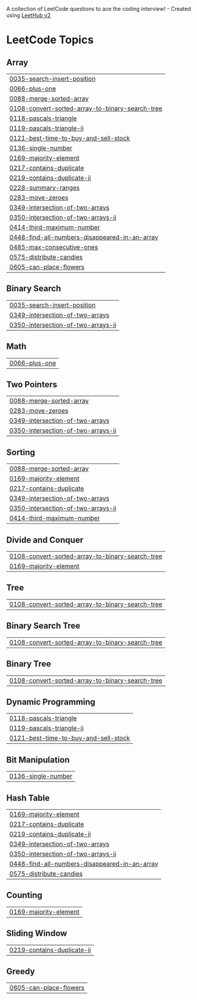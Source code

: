 A collection of LeetCode questions to ace the coding interview! - Created using [LeetHub v2](https://github.com/arunbhardwaj/LeetHub-2.0)
<!---LeetCode Topics Start-->
# LeetCode Topics
## Array
|  |
| ------- |
| [0035-search-insert-position](https://github.com/hieuhv95/leetcode/tree/master/0035-search-insert-position) |
| [0066-plus-one](https://github.com/hieuhv95/leetcode/tree/master/0066-plus-one) |
| [0088-merge-sorted-array](https://github.com/hieuhv95/leetcode/tree/master/0088-merge-sorted-array) |
| [0108-convert-sorted-array-to-binary-search-tree](https://github.com/hieuhv95/leetcode/tree/master/0108-convert-sorted-array-to-binary-search-tree) |
| [0118-pascals-triangle](https://github.com/hieuhv95/leetcode/tree/master/0118-pascals-triangle) |
| [0119-pascals-triangle-ii](https://github.com/hieuhv95/leetcode/tree/master/0119-pascals-triangle-ii) |
| [0121-best-time-to-buy-and-sell-stock](https://github.com/hieuhv95/leetcode/tree/master/0121-best-time-to-buy-and-sell-stock) |
| [0136-single-number](https://github.com/hieuhv95/leetcode/tree/master/0136-single-number) |
| [0169-majority-element](https://github.com/hieuhv95/leetcode/tree/master/0169-majority-element) |
| [0217-contains-duplicate](https://github.com/hieuhv95/leetcode/tree/master/0217-contains-duplicate) |
| [0219-contains-duplicate-ii](https://github.com/hieuhv95/leetcode/tree/master/0219-contains-duplicate-ii) |
| [0228-summary-ranges](https://github.com/hieuhv95/leetcode/tree/master/0228-summary-ranges) |
| [0283-move-zeroes](https://github.com/hieuhv95/leetcode/tree/master/0283-move-zeroes) |
| [0349-intersection-of-two-arrays](https://github.com/hieuhv95/leetcode/tree/master/0349-intersection-of-two-arrays) |
| [0350-intersection-of-two-arrays-ii](https://github.com/hieuhv95/leetcode/tree/master/0350-intersection-of-two-arrays-ii) |
| [0414-third-maximum-number](https://github.com/hieuhv95/leetcode/tree/master/0414-third-maximum-number) |
| [0448-find-all-numbers-disappeared-in-an-array](https://github.com/hieuhv95/leetcode/tree/master/0448-find-all-numbers-disappeared-in-an-array) |
| [0485-max-consecutive-ones](https://github.com/hieuhv95/leetcode/tree/master/0485-max-consecutive-ones) |
| [0575-distribute-candies](https://github.com/hieuhv95/leetcode/tree/master/0575-distribute-candies) |
| [0605-can-place-flowers](https://github.com/hieuhv95/leetcode/tree/master/0605-can-place-flowers) |
## Binary Search
|  |
| ------- |
| [0035-search-insert-position](https://github.com/hieuhv95/leetcode/tree/master/0035-search-insert-position) |
| [0349-intersection-of-two-arrays](https://github.com/hieuhv95/leetcode/tree/master/0349-intersection-of-two-arrays) |
| [0350-intersection-of-two-arrays-ii](https://github.com/hieuhv95/leetcode/tree/master/0350-intersection-of-two-arrays-ii) |
## Math
|  |
| ------- |
| [0066-plus-one](https://github.com/hieuhv95/leetcode/tree/master/0066-plus-one) |
## Two Pointers
|  |
| ------- |
| [0088-merge-sorted-array](https://github.com/hieuhv95/leetcode/tree/master/0088-merge-sorted-array) |
| [0283-move-zeroes](https://github.com/hieuhv95/leetcode/tree/master/0283-move-zeroes) |
| [0349-intersection-of-two-arrays](https://github.com/hieuhv95/leetcode/tree/master/0349-intersection-of-two-arrays) |
| [0350-intersection-of-two-arrays-ii](https://github.com/hieuhv95/leetcode/tree/master/0350-intersection-of-two-arrays-ii) |
## Sorting
|  |
| ------- |
| [0088-merge-sorted-array](https://github.com/hieuhv95/leetcode/tree/master/0088-merge-sorted-array) |
| [0169-majority-element](https://github.com/hieuhv95/leetcode/tree/master/0169-majority-element) |
| [0217-contains-duplicate](https://github.com/hieuhv95/leetcode/tree/master/0217-contains-duplicate) |
| [0349-intersection-of-two-arrays](https://github.com/hieuhv95/leetcode/tree/master/0349-intersection-of-two-arrays) |
| [0350-intersection-of-two-arrays-ii](https://github.com/hieuhv95/leetcode/tree/master/0350-intersection-of-two-arrays-ii) |
| [0414-third-maximum-number](https://github.com/hieuhv95/leetcode/tree/master/0414-third-maximum-number) |
## Divide and Conquer
|  |
| ------- |
| [0108-convert-sorted-array-to-binary-search-tree](https://github.com/hieuhv95/leetcode/tree/master/0108-convert-sorted-array-to-binary-search-tree) |
| [0169-majority-element](https://github.com/hieuhv95/leetcode/tree/master/0169-majority-element) |
## Tree
|  |
| ------- |
| [0108-convert-sorted-array-to-binary-search-tree](https://github.com/hieuhv95/leetcode/tree/master/0108-convert-sorted-array-to-binary-search-tree) |
## Binary Search Tree
|  |
| ------- |
| [0108-convert-sorted-array-to-binary-search-tree](https://github.com/hieuhv95/leetcode/tree/master/0108-convert-sorted-array-to-binary-search-tree) |
## Binary Tree
|  |
| ------- |
| [0108-convert-sorted-array-to-binary-search-tree](https://github.com/hieuhv95/leetcode/tree/master/0108-convert-sorted-array-to-binary-search-tree) |
## Dynamic Programming
|  |
| ------- |
| [0118-pascals-triangle](https://github.com/hieuhv95/leetcode/tree/master/0118-pascals-triangle) |
| [0119-pascals-triangle-ii](https://github.com/hieuhv95/leetcode/tree/master/0119-pascals-triangle-ii) |
| [0121-best-time-to-buy-and-sell-stock](https://github.com/hieuhv95/leetcode/tree/master/0121-best-time-to-buy-and-sell-stock) |
## Bit Manipulation
|  |
| ------- |
| [0136-single-number](https://github.com/hieuhv95/leetcode/tree/master/0136-single-number) |
## Hash Table
|  |
| ------- |
| [0169-majority-element](https://github.com/hieuhv95/leetcode/tree/master/0169-majority-element) |
| [0217-contains-duplicate](https://github.com/hieuhv95/leetcode/tree/master/0217-contains-duplicate) |
| [0219-contains-duplicate-ii](https://github.com/hieuhv95/leetcode/tree/master/0219-contains-duplicate-ii) |
| [0349-intersection-of-two-arrays](https://github.com/hieuhv95/leetcode/tree/master/0349-intersection-of-two-arrays) |
| [0350-intersection-of-two-arrays-ii](https://github.com/hieuhv95/leetcode/tree/master/0350-intersection-of-two-arrays-ii) |
| [0448-find-all-numbers-disappeared-in-an-array](https://github.com/hieuhv95/leetcode/tree/master/0448-find-all-numbers-disappeared-in-an-array) |
| [0575-distribute-candies](https://github.com/hieuhv95/leetcode/tree/master/0575-distribute-candies) |
## Counting
|  |
| ------- |
| [0169-majority-element](https://github.com/hieuhv95/leetcode/tree/master/0169-majority-element) |
## Sliding Window
|  |
| ------- |
| [0219-contains-duplicate-ii](https://github.com/hieuhv95/leetcode/tree/master/0219-contains-duplicate-ii) |
## Greedy
|  |
| ------- |
| [0605-can-place-flowers](https://github.com/hieuhv95/leetcode/tree/master/0605-can-place-flowers) |
<!---LeetCode Topics End-->